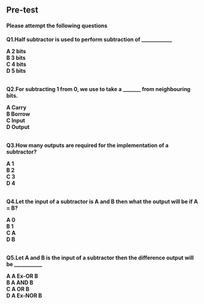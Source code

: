 ## <b> Pre-test
#### Please attempt the following questions

Q1.Half subtractor is used to perform subtraction of ____________<br>

<b>A   2 bits</b><br>
B   3 bits<br>
C   4 bits<br>
D   5 bits<br><br>


Q2.For subtracting 1 from 0, we use to take a _______ from neighbouring bits.<br>

A   Carry<br>
<b>B   Borrow</b><br>
C   Input<br>
D   Output<br><br>


Q3.How many outputs are required for the implementation of a subtractor?<br>

A   1<br>
<b>B   2</b><br>
C   3<br>
D   4<br><br>


Q4.Let the input of a subtractor is A and B then what the output will be if A = B?<br>

<b>A   0</b><br>
B   1<br>
C   A<br>
D   B<br><br>


Q5.Let A and B is the input of a subtractor then the difference output will be ___________<br>

<b>A   A Ex-OR B</b><br>
B   A AND B<br>
C   A OR B<br>
D   A Ex-NOR B<br><br>